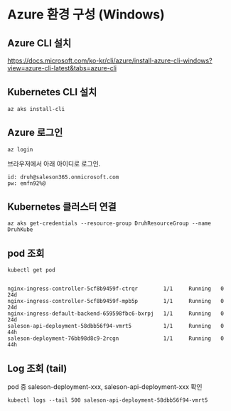 # Azure 환경 구성 (Windows) 

## Azure CLI 설치
https://docs.microsoft.com/ko-kr/cli/azure/install-azure-cli-windows?view=azure-cli-latest&tabs=azure-cli


## Kubernetes CLI 설치 
```
az aks install-cli
```

## Azure 로그인
```
az login
```

브라우저에서 아래 아이디로 로그인. 
```
id: druh@saleson365.onmicrosoft.com
pw: emfn92%@
```

## Kubernetes 클러스터 연결 
```
az aks get-credentials --resource-group DruhResourceGroup --name DruhKube
```

## pod 조회 
``` 
kubectl get pod


nginx-ingress-controller-5cf8b9459f-ctrqr        1/1     Running   0          24d
nginx-ingress-controller-5cf8b9459f-mpb5p        1/1     Running   0          24d
nginx-ingress-default-backend-659598fbc6-bxrpj   1/1     Running   0          24d
saleson-api-deployment-58dbb56f94-vmrt5          1/1     Running   0          44h
saleson-deployment-76bb98d8c9-2rcgn              1/1     Running   0          44h
```

## Log 조회 (tail)
pod 중 saleson-deployment-xxx, saleson-api-deployment-xxx 확인 

```
kubectl logs --tail 500 saleson-api-deployment-58dbb56f94-vmrt5
```

